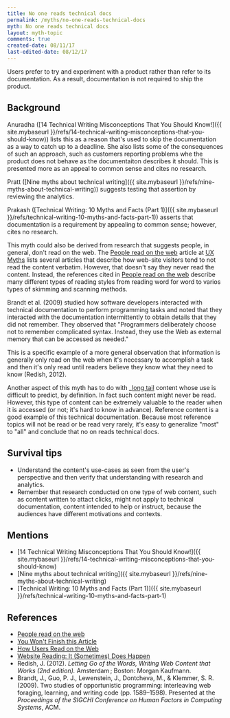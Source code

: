 ```yaml
---
title: No one reads technical docs
permalink: /myths/no-one-reads-technical-docs
myth: No one reads technical docs
layout: myth-topic
comments: true
created-date: 08/11/17
last-edited-date: 08/12/17
---
```


Users prefer to try and experiment with a product rather than refer to its documentation. As a result, documentation is not required to ship the product.

## Background

Anuradha ([14 Technical Writing Misconceptions That You Should Know!]({{ site.mybaseurl }}/refs/14-technical-writing-misconceptions-that-you-should-know)) lists this as a reason that's used to skip the documentation as a way to catch up to a deadline. She also lists some of the consequences of such an approach, such as customers reporting problems whe the product does not behave as the documentaiton describes it should. This is presented more as an appeal to common sense and cites no research.
 
Pratt ([Nine myths about technical writing]({{ site.mybaseurl }}/refs/nine-myths-about-technical-writing)) suggests testing that assertion by reviewing the analytics.

Prakash ([Technical Writing: 10 Myths and Facts (Part 1)]({{ site.mybaseurl }}/refs/technical-writing-10-myths-and-facts-part-1)) asserts that documentation is a requirement by appealing to common sense; however, cites no research.

This myth could also be derived from research that suggests people, in general, don't read on the web. The [People read on the web](http://uxmyths.com/post/647473628/myth-people-read-on-the-web) article at [UX Myths](http://uxmyths.com) lists several articles that describe how web-site visitors tend to not read the content verbatim. However, that doesn't say they never read the content. Instead, the references cited in [People read on the web](http://uxmyths.com/post/647473628/myth-people-read-on-the-web) describe many different types of reading styles from reading word for word to varios types of skimming and scanning methods.

Brandt et al. (2009) studied how software developers interacted with technical documentation to perform programming tasks and noted that they interacted with the documentation intermittently to obtain details that they did not remember. They observed that "Programmers deliberately choose not to remember complicated syntax. Instead, they use the Web as external memory that can be accessed as needed."

This is a specific example of a more general observation that information is generally only read on the web when it's necessary to accomplish a task and then it's only read until readers believe they know what they need to know (Redish, 2012). 

Another aspect of this myth has to do with _[long tail](https://en.wikipedia.org/wiki/Long_tail) content whose use is difficult to predict, by definition. In fact such content might never be read. However, this type of content can be extremely valuable to the reader when it is accessed (or not; it's hard to know in advance). Reference content is a good example of this technical documentation. Because most reference topics will not be read or be read very rarely, it's easy to generalize "most" to "all" and conclude that no on reads technical docs.

## Survival tips

* Understand the content's use-cases as seen from the user's perspective and then verify that understanding with research and analytics.
* Remember that research conducted on one type of web content, such as content written to attact clicks, might not apply to technical documentation, content intended to help or instruct, because the audiences have different motivations and contexts. 

## Mentions

* [14 Technical Writing Misconceptions That You Should Know!]({{ site.mybaseurl }}/refs/14-technical-writing-misconceptions-that-you-should-know)
* [Nine myths about technical writing]({{ site.mybaseurl }}/refs/nine-myths-about-technical-writing)
* [Technical Writing: 10 Myths and Facts (Part 1)]({{ site.mybaseurl }}/refs/technical-writing-10-myths-and-facts-part-1)

## References

* [People read on the web](http://uxmyths.com/post/647473628/myth-people-read-on-the-web)
* [You Won't Finish this Article](http://www.slate.com/articles/technology/technology/2013/06/how_people_read_online_why_you_won_t_finish_this_article.html)
* [How Users Read on the Web](https://www.nngroup.com/articles/how-users-read-on-the-web/)
* [Website Reading: It (Sometimes) Does Happen](https://www.nngroup.com/articles/how-users-read-on-the-web/)
* Redish, J. (2012). _Letting Go of the Words, Writing Web Content that Works (2nd edition)._ Amsterdam ; Boston: Morgan Kaufmann.
* Brandt, J., Guo, P. J., Lewenstein, J., Dontcheva, M., & Klemmer, S. R. (2009). Two studies of opportunistic programming: interleaving web foraging, learning, and writing code (pp. 1589–1598). Presented at the _Proceedings of the SIGCHI Conference on Human Factors in Computing Systems_, ACM.


